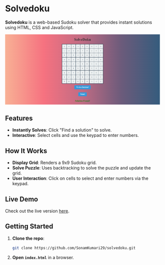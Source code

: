 
# Solvedoku

**Solvedoku** is a web-based Sudoku solver that provides instant solutions using HTML, CSS and JavaScript.


![SolveDoku](solvedoku.png)


## Features

- **Instantly Solves**: Click "Find a solution" to solve.
- **Interactive**: Select cells and use the keypad to enter numbers.

## How It Works

- **Display Grid**: Renders a 9x9 Sudoku grid.
- **Solve Puzzle**: Uses backtracking to solve the puzzle and update the grid.
- **User Interaction**: Click on cells to select and enter numbers via the keypad.

## Live Demo

Check out the live version [here](https://sonamkumari29.github.io/SolveDoku/).

## Getting Started

1. **Clone the repo**:
   ```bash
   git clone https://github.com/SonamKumari29/solvedoku.git
   ```

2. **Open `index.html`** in a browser.

